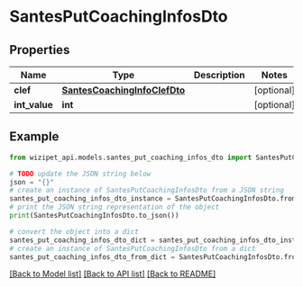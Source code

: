# SantesPutCoachingInfosDto


## Properties

Name | Type | Description | Notes
------------ | ------------- | ------------- | -------------
**clef** | [**SantesCoachingInfoClefDto**](SantesCoachingInfoClefDto.md) |  | [optional] 
**int_value** | **int** |  | [optional] 

## Example

```python
from wizipet_api.models.santes_put_coaching_infos_dto import SantesPutCoachingInfosDto

# TODO update the JSON string below
json = "{}"
# create an instance of SantesPutCoachingInfosDto from a JSON string
santes_put_coaching_infos_dto_instance = SantesPutCoachingInfosDto.from_json(json)
# print the JSON string representation of the object
print(SantesPutCoachingInfosDto.to_json())

# convert the object into a dict
santes_put_coaching_infos_dto_dict = santes_put_coaching_infos_dto_instance.to_dict()
# create an instance of SantesPutCoachingInfosDto from a dict
santes_put_coaching_infos_dto_from_dict = SantesPutCoachingInfosDto.from_dict(santes_put_coaching_infos_dto_dict)
```
[[Back to Model list]](../README.md#documentation-for-models) [[Back to API list]](../README.md#documentation-for-api-endpoints) [[Back to README]](../README.md)


